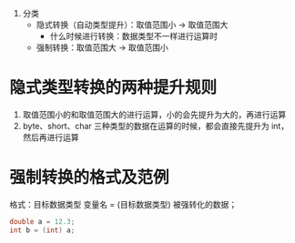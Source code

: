 1. 分类
	- 隐式转换（自动类型提升）：取值范围小 -> 取值范围大
		- 什么时候进行转换：数据类型不一样进行运算时
	- 强制转换：取值范围大 -> 取值范围小

# 隐式类型转换的两种提升规则
1. 取值范围小的和取值范围大的进行运算，小的会先提升为大的，再进行运算
2. byte、short、char 三种类型的数据在运算的时候，都会直接先提升为 int，然后再进行运算

# 强制转换的格式及范例
格式：目标数据类型 变量名 = (目标数据类型) 被强转化的数据；
```java
double a = 12.3;
int b = (int) a;
```
